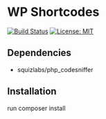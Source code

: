 # WP Shortcodes

[![Build Status](https://travis-ci.org/Beth3346/wp-shortcodes.svg?branch=master)](https://travis-ci.org/Beth3346/wp-shortcodes)
[![License: MIT](https://img.shields.io/badge/License-MIT-yellow.svg)](https://opensource.org/licenses/MIT)

## Dependencies

* squizlabs/php_codesniffer

## Installation

run composer install
